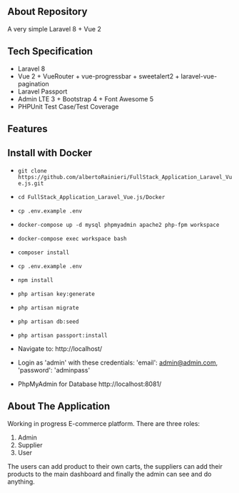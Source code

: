 

## About Repository

A very simple Laravel 8 + Vue 2

[//]: # (<p align="center">)

[//]: # (<img src="https://i.imgur.com/mZAHbUL.png">)

[//]: # (<img src="https://i.imgur.com/3hhoQnq.png">)

[//]: # (<img src="https://i.imgur.com/aHtQkYl.png">)

[//]: # (<img src="https://i.imgur.com/V7OuwLn.png">)

[//]: # (</p>)

## Tech Specification

- Laravel 8
- Vue 2 + VueRouter + vue-progressbar + sweetalert2 + laravel-vue-pagination
- Laravel Passport
- Admin LTE 3 + Bootstrap 4 + Font Awesome 5
- PHPUnit Test Case/Test Coverage

## Features

[//]: # (- Modal based Create+Edit, List with Pagination, Delete with Sweetalert)

[//]: # (- Login, Register, Forget+Reset Password as default auth)

[//]: # (- Profile, Update Profile, Change Password, Avatar)

[//]: # (- Product Management )

[//]: # (- User Management)

[//]: # (- Settings: Categories, Tags)

[//]: # (- Frontend and Backend User ACL with Gate Policy &#40;type: admin/user&#41;)

[//]: # (- Simple Static Dashboard)

[//]: # (- Developer Options for OAuth Clients and Personal Access Token)

[//]: # (- Build with Docker)


## Install with Docker
- `git clone https://github.com/albertoRainieri/FullStack_Application_Laravel_Vue.js.git`
- `cd FullStack_Application_Laravel_Vue.js/Docker`
- `cp .env.example .env`
- `docker-compose up -d mysql phpmyadmin apache2 php-fpm workspace`
- `docker-compose exec workspace bash`
- `composer install`
- `cp .env.example .env`
- `npm install`
- `php artisan key:generate`
- `php artisan migrate`
- `php artisan db:seed`
- `php artisan passport:install`

- Navigate to: http://localhost/
- Login as 'admin' with these credentials: 'email': admin@admin.com, 'password': 'adminpass'
- PhpMyAdmin for Database http://localhost:8081/


## About The Application
Working in progress E-commerce platform.
There are three roles:
1) Admin
2) Supplier
3) User

The users can add product to their own carts, the suppliers can add their products to the main dashboard and finally the admin can see and do anything.